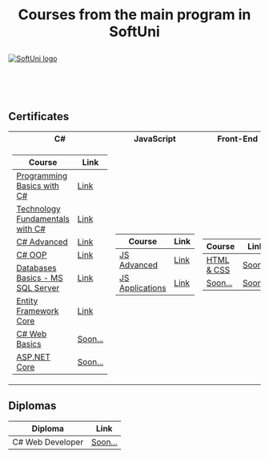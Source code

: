 # <p align="center"> Courses from the main program in SoftUni <p>

<a href="https://softuni.bg/trainings/courses" rel="Courses"> ![SoftUni logo][logo] </a>

[logo]: http://innovationstarterbox.bg/wp-content/uploads/2016/05/Softuni_logo_trasparent.png "Logo Title Text 2"

<br/>
<br/>
<br/>

<h2> Certificates </h2>

<table>

<tr>
  <th> C# </th>
  <th> JavaScript </th>
  <th> Front-End </th>
</tr>

<tr>
<td>

| **Course**                                                                                                                         | **Link**                                                                   |
| ---------------------------------------------------------------------------------------------------------------------------------- | -------------------------------------------------------------------------- |
| <a href="https://softuni.bg/trainings/3038/programming-basics-with-c-sharp-july-2020" > Programming Basics with C# </a>         | <a href="https://softuni.bg/certificates/details/88279/67298cb5"> Link</a> |
| <a href="https://softuni.bg/trainings/3135/csharp-fundamentals-september-2020"> Technology Fundamentals with C# </a> | <a href="https://softuni.bg/Certificates/Details/96329/55ec9b17"> Link</a> |
| <a href="https://softuni.bg/trainings/3210/csharp-advanced-january-2021/internal"> C# Advanced </a>                                             | <a href="https://softuni.bg/Certificates/Details/98090/d8953eef"> Link</a> |
| <a href="https://softuni.bg/trainings/3214/csharp-oop-february-2021/internal"> C# OOP </a>                                                      | <a href="https://softuni.bg/Certificates/Details/104225/6fe2bd05"> Link </a> |
| <a href="https://softuni.bg/trainings/3531/ms-sql-september-2021/internal?_se=YWxleGl2YW5vdnY0QGdtYWlsLmNvbQ%3D%3D"> Databases Basics - MS SQL Server </a>   | <a href="https://softuni.bg/certificates/details/113831/cebdfa99"> Link </a> |
| <a href="https://softuni.bg/trainings/3492/entity-framework-core-october-2021"> Entity Framework Core </a>                         | <a href="https://softuni.bg/certificates/details/119027/d43f88b6"> Link </a> |
| <a href="#"> C# Web Basics </a>                                     | <a href="#"> Soon... </a> |
| <a href="#"> ASP.NET Core </a>                                          | <a href="#"> Soon... </a> |

</td>
<td>

| **Course**                                                                                  | **Link**                                                                    |
| ------------------------------------------------------------------------------------------- | --------------------------------------------------------------------------- |
| <a href="https://softuni.bg/trainings/3347/js-advanced-may-2021"> JS Advanced </a>          | <a href="https://softuni.bg/certificates/details/108126/51751be0"> Link </a> |
| <a href="https://softuni.bg/trainings/3348/js-applications-june-2021"> JS Applications </a> | <a href="https://softuni.bg/certificates/details/110233/7244d7fc"> Link </a> |

</td>

<td>

| **Course**                                                                               | **Link**                  |
| ---------------------------------------------------------------------------------------- | ------------------------- |
| <a href="#"> HTML & CSS </a> | <a href="#"> Soon... </a>  |
| <a href="#"> Soon... </a>          | <a href="#"> Soon... </a> |

</td>
</tr>

</table>

<h2> Diplomas </h2>

<td>

| **Diploma**      | **Link** |
| ---------------- | -------- |
| C# Web Developer | <a href="#"> Soon... </a> |

</td>
